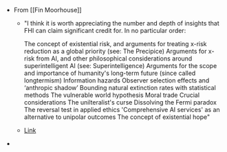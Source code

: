 - From [[Fin Moorhouse]]
	- "I think it is worth appreciating the number and depth of insights that FHI can claim significant credit for. In no particular order:
	  
	  The concept of existential risk, and arguments for treating x-risk reduction as a global priority (see: The Precipice)
	  Arguments for x-risk from AI, and other philosophical considerations around superintelligent AI (see: Superintelligence)
	  Arguments for the scope and importance of humanity's long-term future (since called longtermism)
	  Information hazards
	  Observer selection effects and ‘anthropic shadow’
	  Bounding natural extinction rates with statistical methods
	  The vulnerable world hypothesis
	  Moral trade
	  Crucial considerations
	  The unilteralist's curse
	  Dissolving the Fermi paradox
	  The reversal test in applied ethics
	  'Comprehensive AI services' as an alternative to unipolar outcomes
	  The concept of existential hope"
	- [Link](https://forum.effectivealtruism.org/posts/uK27pds7J36asqJPt/future-of-humanity-institute-2005-2024-final-report?commentId=tdrsrKf2CuWiB28Bf)
-